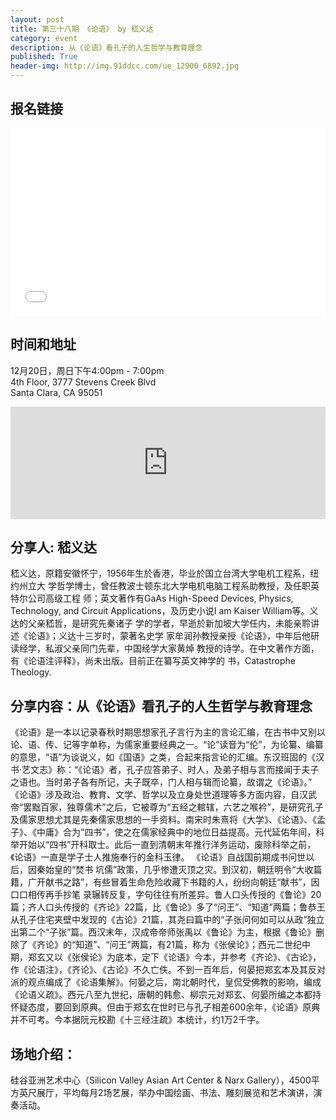 ```yaml
---
layout: post
title: 第三十八期 《论语》 by 嵇义达
category: event
description: 从《论语》看孔子的人生哲学与教育理念
published: True
header-img: http://img.91ddcc.com/ue_12900_6892.jpg
---
```


## 报名链接

<div style="width:100%; text-align:left;" ><iframe  src="//eventbrite.com/tickets-external?eid=20009981393&ref=etckt" frameborder="0" height="300" width="100%" vspace="0" hspace="0" marginheight="5" marginwidth="5" scrolling="auto" allowtransparency="true"></iframe></div>

## 时间和地址

12月20日，周日下午4:00pm - 7:00pm  
4th Floor, 3777 Stevens Creek Blvd  
Santa Clara, CA 95051

<iframe width="100%" height="180" frameborder="0" style="border:0"
src="https://www.google.com/maps/embed/v1/place?q=3777%20Stevens%20Creek%20Blvd%20Santa%20Clara%2C%20CA%2095054&key=AIzaSyBU8Fpde0IWAvSPYuvrpcjOHm_8scuCusk" allowfullscreen></iframe>

## 分享人: 嵇义达
嵇义达，原籍安徽怀宁，1956年生於香港，毕业於国立台湾大学电机工程系，纽约州立大
学哲学博士，曾任教波士顿东北大学电机电脑工程系助教授，及任职英特尔公司高级工程
师；英文著作有GaAs High-Speed Devices, Physics, Technology, and Circuit
Applications，及历史小说I am Kaiser William等。义达的父亲嵇哲，是研究先秦诸子
学的学者，早逝於新加坡大学任内，未能亲聆讲述《论语》；义达十三岁时，蒙著名史学
家牟润孙教授亲授《论语》，中年后他研读经学，私淑父亲同门先辈，中国经学大家黄焯
教授的诗学。在中文著作方面，有《论语注评释》，尚未出版。目前正在纂写英文神学的
书，Catastrophe Theology.

## 分享内容：从《论语》看孔子的人生哲学与教育理念

《论语》是一本以记录春秋时期思想家孔子言行为主的言论汇编，在古书中又别以论、语、传、记等字单称，为儒家重要经典之一。“论”读音为“伦”，为论纂、编纂的意思，“语”为谈说义，如《国语》之类，合起来指言论的汇编。东汉班固的《汉书·艺文志》称：“《论语》者，孔子应答弟子、时人，及弟子相与言而接闻于夫子之语也。当时弟子各有所记，夫子既卒，门人相与辑而论纂，故谓之《论语》。”
《论语》涉及政治、教育、文学、哲学以及立身处世道理等多方面内容，自汉武帝“罢黜百家，独尊儒术”之后，它被尊为“五经之輨辖，六艺之喉衿”，是研究孔子及儒家思想尤其是先秦儒家思想的一手资料。南宋时朱熹将《大学》、《论语》、《孟子》、《中庸》合为“四书”，使之在儒家经典中的地位日益提高。元代延佑年间，科举开始以“四书”开科取士。此后一直到清朝末年推行洋务运动，废除科举之前，《论语》一直是学子士人推施奉行的金科玉律。
《论语》自战国前期成书问世以后，因秦始皇的“焚书 坑儒”政策，几乎惨遭灭顶之灾。到汉初，朝廷明令“大收篇籍，广开献书之路”，有些冒着生命危险收藏下书籍的人，纷纷向朝廷“献书”，因口口相传再手抄笔 录辗转反复，字句往往有所差异。鲁人口头传授的《鲁论》20篇；齐人口头传授的《齐论》22篇，比《鲁论》多了“问王”、“知道”两篇；鲁恭王从孔子住宅夹壁中发现的《古论》21篇，其尧曰篇中的“子张问何如可以从政”独立出第二个“子张”篇。西汉末年，汉成帝帝师张禹以《鲁论》为主，根据《鲁论》删除了《齐论》的“知道”、“问王”两篇，有21篇，称为《张侯论》；西元二世纪中期，郑玄又以《张侯论》为底本，定下《论语》今本，并参考《齐论》、《古论》，作《论语注》，《齐论》、《古论》不久亡佚。不到一百年后，何晏把郑玄本及其反对派的观点编成了《论语集解》。何晏之后，南北朝时代，皇侃受佛教的影响，编成《论语义疏》。西元八至九世纪，唐朝的韩愈、柳宗元对郑玄、何晏所编之本都持怀疑态度，要回到原典。但由于郑玄在世时已与孔子相差600余年，《论语》原典并不可考。今本据阮元校勘《十三经注疏》本统计，约1万2千字。

## 场地介绍：

硅谷亚洲艺术中心（Silicon Valley Asian Art Center & Narx Gallery），4500平方英尺展厅，平均每月2场艺展，举办中国绘画、书法、雕刻展览和艺术演讲，演奏活动。

